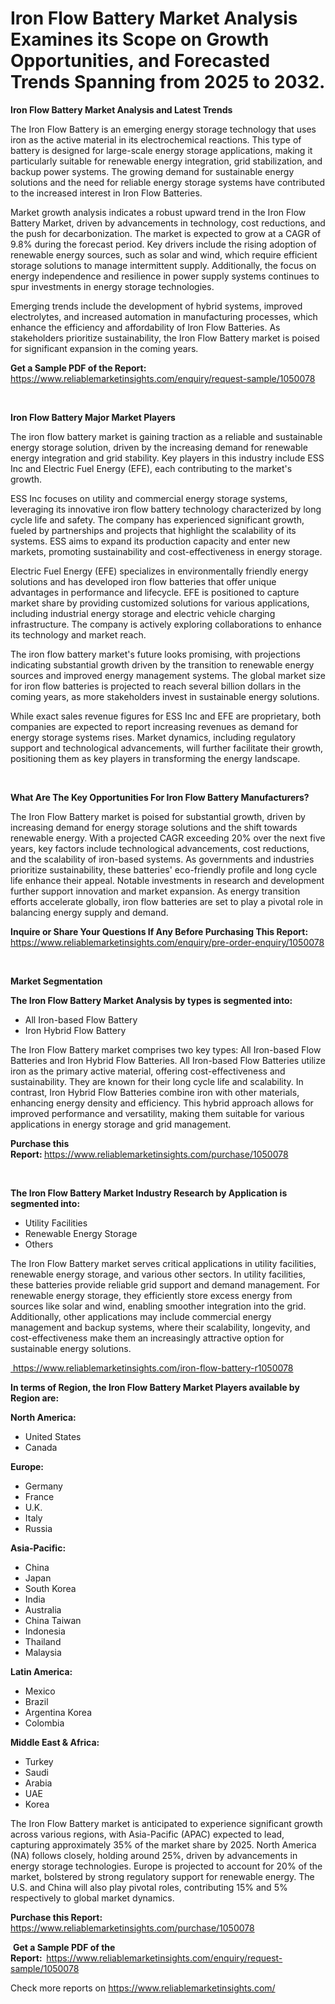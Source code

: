 <p><h1>Iron Flow Battery Market Analysis Examines its Scope on Growth Opportunities, and Forecasted Trends Spanning from 2025 to 2032.</h1></p><p><strong>Iron Flow Battery Market Analysis and Latest Trends</strong></p>
<p><p>The Iron Flow Battery is an emerging energy storage technology that uses iron as the active material in its electrochemical reactions. This type of battery is designed for large-scale energy storage applications, making it particularly suitable for renewable energy integration, grid stabilization, and backup power systems. The growing demand for sustainable energy solutions and the need for reliable energy storage systems have contributed to the increased interest in Iron Flow Batteries.</p><p>Market growth analysis indicates a robust upward trend in the Iron Flow Battery Market, driven by advancements in technology, cost reductions, and the push for decarbonization. The market is expected to grow at a CAGR of 9.8% during the forecast period. Key drivers include the rising adoption of renewable energy sources, such as solar and wind, which require efficient storage solutions to manage intermittent supply. Additionally, the focus on energy independence and resilience in power supply systems continues to spur investments in energy storage technologies. </p><p>Emerging trends include the development of hybrid systems, improved electrolytes, and increased automation in manufacturing processes, which enhance the efficiency and affordability of Iron Flow Batteries. As stakeholders prioritize sustainability, the Iron Flow Battery market is poised for significant expansion in the coming years.</p></p>
<p><strong>Get a Sample PDF of the Report:&nbsp;</strong> <a href="https://www.reliablemarketinsights.com/enquiry/request-sample/1050078?utm_campaign=2389&utm_medium=2&utm_source=Github&utm_content=ia&utm_term=13022025&utm_id=iron-flow-battery">https://www.reliablemarketinsights.com/enquiry/request-sample/1050078</a></p>
<p>&nbsp;</p>
<p><strong>Iron Flow Battery Major Market Players</strong></p>
<p><p>The iron flow battery market is gaining traction as a reliable and sustainable energy storage solution, driven by the increasing demand for renewable energy integration and grid stability. Key players in this industry include ESS Inc and Electric Fuel Energy (EFE), each contributing to the market's growth.</p><p>ESS Inc focuses on utility and commercial energy storage systems, leveraging its innovative iron flow battery technology characterized by long cycle life and safety. The company has experienced significant growth, fueled by partnerships and projects that highlight the scalability of its systems. ESS aims to expand its production capacity and enter new markets, promoting sustainability and cost-effectiveness in energy storage.</p><p>Electric Fuel Energy (EFE) specializes in environmentally friendly energy solutions and has developed iron flow batteries that offer unique advantages in performance and lifecycle. EFE is positioned to capture market share by providing customized solutions for various applications, including industrial energy storage and electric vehicle charging infrastructure. The company is actively exploring collaborations to enhance its technology and market reach.</p><p>The iron flow battery market's future looks promising, with projections indicating substantial growth driven by the transition to renewable energy sources and improved energy management systems. The global market size for iron flow batteries is projected to reach several billion dollars in the coming years, as more stakeholders invest in sustainable energy solutions.</p><p>While exact sales revenue figures for ESS Inc and EFE are proprietary, both companies are expected to report increasing revenues as demand for energy storage systems rises. Market dynamics, including regulatory support and technological advancements, will further facilitate their growth, positioning them as key players in transforming the energy landscape.</p></p>
<p>&nbsp;</p>
<p><strong>What Are The Key Opportunities For Iron Flow Battery Manufacturers?</strong></p>
<p><p>The Iron Flow Battery market is poised for substantial growth, driven by increasing demand for energy storage solutions and the shift towards renewable energy. With a projected CAGR exceeding 20% over the next five years, key factors include technological advancements, cost reductions, and the scalability of iron-based systems. As governments and industries prioritize sustainability, these batteries' eco-friendly profile and long cycle life enhance their appeal. Notable investments in research and development further support innovation and market expansion. As energy transition efforts accelerate globally, iron flow batteries are set to play a pivotal role in balancing energy supply and demand.</p></p>
<p><strong>Inquire or Share Your Questions If Any Before Purchasing This Report:</strong> <a href="https://www.reliablemarketinsights.com/enquiry/pre-order-enquiry/1050078?utm_campaign=2389&utm_medium=2&utm_source=Github&utm_content=ia&utm_term=13022025&utm_id=iron-flow-battery">https://www.reliablemarketinsights.com/enquiry/pre-order-enquiry/1050078</a></p>
<p>&nbsp;</p>
<p><strong>Market Segmentation</strong></p>
<p><strong>The Iron Flow Battery Market Analysis by types is segmented into:</strong></p>
<p><ul><li>All Iron-based Flow Battery</li><li>Iron Hybrid Flow Battery</li></ul></p>
<p><p>The Iron Flow Battery market comprises two key types: All Iron-based Flow Batteries and Iron Hybrid Flow Batteries. All Iron-based Flow Batteries utilize iron as the primary active material, offering cost-effectiveness and sustainability. They are known for their long cycle life and scalability. In contrast, Iron Hybrid Flow Batteries combine iron with other materials, enhancing energy density and efficiency. This hybrid approach allows for improved performance and versatility, making them suitable for various applications in energy storage and grid management.</p></p>
<p><strong>Purchase this Report:&nbsp;</strong><a href="https://www.reliablemarketinsights.com/purchase/1050078?utm_campaign=2389&utm_medium=2&utm_source=Github&utm_content=ia&utm_term=13022025&utm_id=iron-flow-battery">https://www.reliablemarketinsights.com/purchase/1050078</a></p>
<p>&nbsp;</p>
<p><strong>The Iron Flow Battery Market Industry Research by Application is segmented into:</strong></p>
<p><ul><li>Utility Facilities</li><li>Renewable Energy Storage</li><li>Others</li></ul></p>
<p><p>The Iron Flow Battery market serves critical applications in utility facilities, renewable energy storage, and various other sectors. In utility facilities, these batteries provide reliable grid support and demand management. For renewable energy storage, they efficiently store excess energy from sources like solar and wind, enabling smoother integration into the grid. Additionally, other applications may include commercial energy management and backup systems, where their scalability, longevity, and cost-effectiveness make them an increasingly attractive option for sustainable energy solutions.</p></p>
<p><a href="https://www.reliablemarketinsights.com/iron-flow-battery-r1050078?utm_campaign=2389&utm_medium=2&utm_source=Github&utm_content=ia&utm_term=13022025&utm_id=iron-flow-battery">&nbsp;https://www.reliablemarketinsights.com/iron-flow-battery-r1050078</a></p>
<p><strong>In terms of Region, the Iron Flow Battery Market Players available by Region are:</strong></p>
<p>
    <p> <strong> North America: </strong>
        <ul>
            <li>United States</li>
            <li>Canada</li>
        </ul>
        </p> 
    <p> <strong> Europe: </strong>
        <ul>
            <li>Germany</li>
            <li>France</li>
            <li>U.K.</li>
            <li>Italy</li>
            <li>Russia</li>
        </ul>
        </p> 
    <p> <strong> Asia-Pacific: </strong>
        <ul>
            <li>China</li>
            <li>Japan</li>
            <li>South Korea</li>
            <li>India</li>
            <li>Australia</li>
            <li>China Taiwan</li>
            <li>Indonesia</li>
            <li>Thailand</li>
            <li>Malaysia</li>
        </ul>
        </p> 
    <p> <strong> Latin America: </strong>
        <ul>
            <li>Mexico</li>
            <li>Brazil</li>
            <li>Argentina Korea</li>
            <li>Colombia</li>
        </ul>
        </p> 
    <p> <strong> Middle East & Africa: </strong>
        <ul>
            <li>Turkey</li>
            <li>Saudi</li>
            <li>Arabia</li>
            <li>UAE</li>
            <li>Korea</li>
        </ul>
    </p>
    </p>
<p><p>The Iron Flow Battery market is anticipated to experience significant growth across various regions, with Asia-Pacific (APAC) expected to lead, capturing approximately 35% of the market share by 2025. North America (NA) follows closely, holding around 25%, driven by advancements in energy storage technologies. Europe is projected to account for 20% of the market, bolstered by strong regulatory support for renewable energy. The U.S. and China will also play pivotal roles, contributing 15% and 5% respectively to global market dynamics.</p></p>
<p><strong>Purchase this Report: </strong><a href="https://www.reliablemarketinsights.com/purchase/1050078?utm_campaign=2389&utm_medium=2&utm_source=Github&utm_content=ia&utm_term=13022025&utm_id=iron-flow-battery">https://www.reliablemarketinsights.com/purchase/1050078</a></p>
<p>&nbsp;<strong>Get a Sample PDF of the Report:&nbsp;&nbsp;</strong><a href="https://www.reliablemarketinsights.com/enquiry/request-sample/1050078?utm_campaign=2389&utm_medium=2&utm_source=Github&utm_content=ia&utm_term=13022025&utm_id=iron-flow-battery">https://www.reliablemarketinsights.com/enquiry/request-sample/1050078</a></p>
<p><strong></strong></p>
<p>Check more reports on <a href="https://www.reliablemarketinsights.com/?utm_campaign=2389&utm_medium=2&utm_source=Github&utm_content=ia&utm_term=13022025&utm_id=iron-flow-battery">https://www.reliablemarketinsights.com/</a></p>